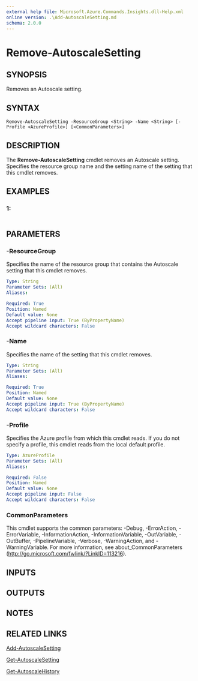 ```yaml
---
external help file: Microsoft.Azure.Commands.Insights.dll-Help.xml
online version: .\Add-AutoscaleSetting.md
schema: 2.0.0
---
```


# Remove-AutoscaleSetting

## SYNOPSIS
Removes an Autoscale setting.

## SYNTAX

```
Remove-AutoscaleSetting -ResourceGroup <String> -Name <String> [-Profile <AzureProfile>] [<CommonParameters>]
```

## DESCRIPTION
The **Remove-AutoscaleSetting** cmdlet removes an Autoscale setting.
Specifies the resource group name and the setting name of the setting that this cmdlet removes.

## EXAMPLES

### 1:
```

```

## PARAMETERS

### -ResourceGroup
Specifies the name of the resource group that contains the Autoscale setting that this cmdlet removes.

```yaml
Type: String
Parameter Sets: (All)
Aliases: 

Required: True
Position: Named
Default value: None
Accept pipeline input: True (ByPropertyName)
Accept wildcard characters: False
```

### -Name
Specifies the name of the setting that this cmdlet removes.

```yaml
Type: String
Parameter Sets: (All)
Aliases: 

Required: True
Position: Named
Default value: None
Accept pipeline input: True (ByPropertyName)
Accept wildcard characters: False
```

### -Profile
Specifies the Azure profile from which this cmdlet reads.
If you do not specify a profile, this cmdlet reads from the local default profile.

```yaml
Type: AzureProfile
Parameter Sets: (All)
Aliases: 

Required: False
Position: Named
Default value: None
Accept pipeline input: False
Accept wildcard characters: False
```

### CommonParameters
This cmdlet supports the common parameters: -Debug, -ErrorAction, -ErrorVariable, -InformationAction, -InformationVariable, -OutVariable, -OutBuffer, -PipelineVariable, -Verbose, -WarningAction, and -WarningVariable. For more information, see about_CommonParameters (http://go.microsoft.com/fwlink/?LinkID=113216).

## INPUTS

## OUTPUTS

## NOTES

## RELATED LINKS

[Add-AutoscaleSetting](.\Add-AutoscaleSetting.md)

[Get-AutoscaleSetting](.\Get-AutoscaleSetting.md)

[Get-AutoscaleHistory](.\Get-AutoscaleHistory.md)


